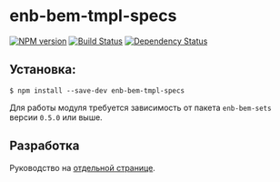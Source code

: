 enb-bem-tmpl-specs
=============

[![NPM version](https://badge.fury.io/js/enb-bem-tmpl-specs.svg)](http://badge.fury.io/js/enb-bem-tmpl-specs) [![Build Status](https://travis-ci.org/andrewblond/enb-bem-tmpl-specs.svg?branch=master)](https://travis-ci.org/andrewblond/enb-bem-tmpl-specs) [![Dependency Status](https://david-dm.org/andrewblond/enb-bem-tmpl-specs.svg)](https://david-dm.org/andrewblond/enb-bem-tmpl-specs)

Установка:
----------

```
$ npm install --save-dev enb-bem-tmpl-specs
```

Для работы модуля требуется зависимость от пакета `enb-bem-sets` версии `0.5.0` или выше.

Разработка
----------

Руководство на [отдельной странице](/CONTRIBUTION.md).
